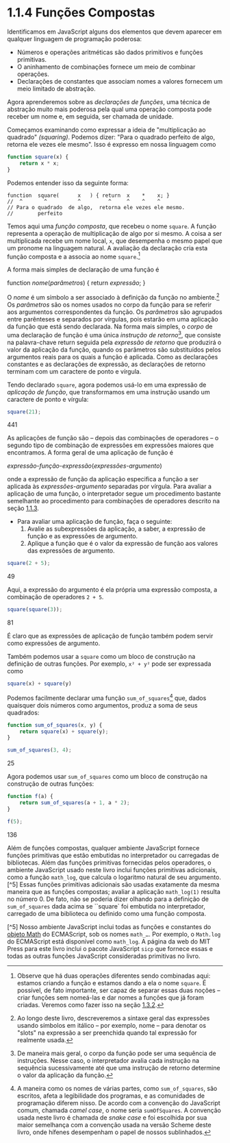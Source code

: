 # 1.1.4 Funções Compostas

Identificamos em JavaScript alguns dos elementos que devem aparecer em qualquer linguagem de programação poderosa:

- Números e operações aritméticas são dados primitivos e funções primitivas.
- O aninhamento de combinações fornece um meio de combinar operações.
- Declarações de constantes que associam nomes a valores fornecem um meio limitado de abstração.

Agora aprenderemos sobre as *declarações de funções*, uma técnica de abstração muito mais poderosa pela qual uma operação composta pode receber um nome e, em seguida, ser chamada de unidade.

Começamos examinando como expressar a ideia de "multiplicação ao quadrado" *(squaring)*. Podemos dizer: "Para o quadrado perfeito de algo, retorna ele vezes ele mesmo". Isso é expresso em nossa linguagem como

```js
function square(x) {
    return x * x;
}
```

Podemos entender isso da seguinte forma:

```text
function  square(      x   ) { return  x    *    x; }
//  ^       ^          ^         ^     ^    ^    ^
// Para o quadrado  de algo,  retorna ele vezes ele mesmo.
//        perfeito
```

Temos aqui uma *função composta*, que recebeu o nome `square`. A função representa a operação de multiplicação de algo por si mesmo. A coisa a ser multiplicada recebe um nome local, `x`, que desempenha o mesmo papel que um pronome na linguagem natural. A avaliação da declaração cria esta função composta e a associa ao nome `square`.[^1]

A forma mais simples de declaração de uma função é

  function *nome*(*parâmetros*) { return *expressão*; }

O *nome* é um símbolo a ser associado à definição da função no ambiente.[^2] Os *parâmetros* são os nomes usados no corpo da função para se referir aos argumentos correspondentes da função. Os *parâmetros* são agrupados entre parênteses e separados por vírgulas, pois estarão em uma aplicação da função que está sendo declarada. Na forma mais simples, o *corpo* de uma declaração de função é uma única *instrução de retorno*[^3], que consiste na palavra-chave return seguida pela *expressão de retorno* que produzirá o valor da aplicação da função, quando os parâmetros são substituídos pelos argumentos reais para os quais a função é aplicada. Como as declarações constantes e as declarações de expressão, as declarações de retorno terminam com um caractere de ponto e vírgula.

Tendo declarado `square`, agora podemos usá-lo em uma expressão de *aplicação de função*, que transformamos em uma instrução usando um caractere de ponto e vírgula:

```js
square(21); 
```

441

As aplicações de função são – depois das combinações de operadores – o segundo tipo de combinação de expressões em expressões maiores que encontramos. A forma geral de uma aplicação de função é

*expressão-função*-*expressão*(*expressões-argumento*)

onde a expressão de função da aplicação especifica a função a ser aplicada às *expressões-argumento* separadas por vírgula. Para avaliar a aplicação de uma função, o interpretador segue um procedimento bastante semelhante ao procedimento para combinações de operadores descrito na seção [1.1.3](1.1.3.md).

- Para avaliar uma aplicação de função, faça o seguinte:
   1. Avalie as subexpressões da aplicação, a saber, a expressão de função e as expressões de argumento.
   2. Aplique a função que é o valor da expressão de função aos valores das expressões de argumento.

```js
square(2 + 5); 
```

49

Aqui, a expressão do argumento é ela própria uma expressão composta, a combinação de operadores `2 + 5`.

```js
square(square(3)); 
```

81

É claro que as expressões de aplicação de função também podem servir como expressões de argumento.

Também podemos usar a `square` como um bloco de construção na definição de outras funções. Por exemplo, `x² + y²` pode ser expressada como

```js
square(x) + square(y)
```

Podemos facilmente declarar uma função `sum_of_squares`[^4] que, dados quaisquer dois números como argumentos, produz a soma de seus quadrados:

```js
function sum_of_squares(x, y) {
    return square(x) + square(y);
}
```

```js
sum_of_squares(3, 4); 
```

25

Agora podemos usar `sum_of_squares` como um bloco de construção na construção de outras funções:

```js
function f(a) {
    return sum_of_squares(a + 1, a * 2);
}
```

```js
f(5);
```

136

Além de funções compostas, qualquer ambiente JavaScript fornece funções primitivas que estão embutidas no interpretador ou carregadas de bibliotecas. Além das funções primitivas fornecidas pelos operadores, o ambiente JavaScript usado neste livro inclui funções primitivas adicionais, como a função `math_log`, que calcula o logaritmo natural de seu argumento.[^5] Essas funções primitivas adicionais são usadas exatamente da mesma maneira que as funções compostas; avaliar a aplicação `math_log(1)` resulta no número 0. De fato, não se poderia dizer olhando para a definição de `sum_of_squares` dada acima se ``square` foi embutida no interpretador, carregado de uma biblioteca ou definido como uma função composta.


[^1]: Observe que há duas operações diferentes sendo combinadas aqui: estamos criando a função e estamos dando a ela o nome `square`. É possível, de fato importante, ser capaz de separar essas duas noções – criar funções sem nomeá-las e dar nomes a funções que já foram criadas. Veremos como fazer isso na seção [1.3.2](1.3.2.md).

[^2]: Ao longo deste livro, descreveremos a sintaxe geral das expressões usando símbolos em itálico – por exemplo, nome – para denotar os "slots" na expressão a ser preenchida quando tal expressão for realmente usada.

[^3]: De maneira mais geral, o corpo da função pode ser uma sequência de instruções. Nesse caso, o interpretador avalia cada instrução na sequência sucessivamente até que uma instrução de retorno determine o valor da aplicação da função.

[^4]: A maneira como os nomes de várias partes, como `sum_of_squares`, são escritos, afeta a legibilidade dos programas, e as comunidades de programação diferem nisso. De acordo com a convenção do JavaScript comum, chamada *camel case*, o nome seria `sumOfSquares`. A convenção usada neste livro é chamada de *snake case* e foi escolhida por sua maior semelhança com a convenção usada na versão Scheme deste livro, onde hífenes desempenham o papel de nossos sublinhados.

[^5] Nosso ambiente JavaScript inclui todas as funções e constantes do [objeto Math](https://www.ecma-international.org/ecma-262/9.0/index.html#sec-math-object) do ECMAScript, sob os nomes `math_…`. Por exemplo, o `Math.log` do ECMAScript está disponível como `math_log`. A página da web do MIT Press para este livro inclui o pacote JavaScript `sicp` que fornece essas e todas as outras funções JavaScript consideradas primitivas no livro.

